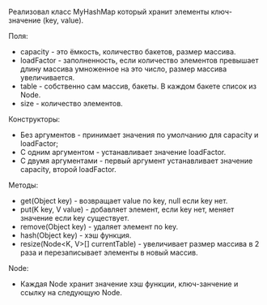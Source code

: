 Реализовал класс MyHashMap который хранит элементы ключ-значение (key, value).

Поля:
- capacity - это ёмкость, количество бакетов, размер массива.
- loadFactor - заполненность, если количество элементов превышает длину массива умноженное на это число, размер массива увеличивается.
- table - собственно сам массив, бакеты. В каждом бакете список из Node.
- size - количество элементов.

Конструкторы:
- Без аргументов - принимает значения по умолчанию для capacity и loadFactor;
- С одним аргументом - устанавливает значение loadFactor.
- С двумя аргументами - первый аргумент устанавливает значение capacity, второй loadFactor.

Методы:
- get(Object key) - возвращает value по key, null если key нет.
- put(K key, V value) - добавляет элемент, если key нет, меняет значение если key существует.
- remove(Object key) - удаляет элемент по key.
- hash(Object key) - хэш функция.
- resize(Node<K, V>[] currentTable) - увеличивает размер массива в 2 раза и перезаписывает элементы в новый массив.

Node:
- Каждая Node хранит значение хэш функции, ключ-занчение и ссылку на следующую Node.